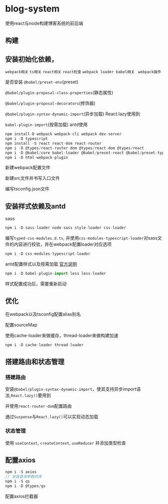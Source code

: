 # blog-system

使用react与node构建博客系统的前后端

## 构建

## 安装初始化依赖，

`webpack相关` `ts相关` `react相关` `react检查` `webpack loader babel相关` ` webpack插件`

是否安装 `@babel/preset-env`(preset) 

`@babel/plugin-proposal-class-properties`(静态属性) 

`@babel/plugin-proposal-decorators`(修饰器) 

`@babel/plugin-syntax-dynamic-import`(异步加载) React.lazy使用到

`babel-plugin-import`(按需加载) antd使用

```js
npm install-D webpack webpack-cli webpack-dev-server
npm i -D typescript
npm install -S react react-dom react-router
npm i -D @types/react-router-dom @types/react-dom @types/react
npm i -D @babel/core babel-loader @babel/preset-react @babel/preset-typescript
npm i -D html-webpack-plugin
```

新建webpack配置文件

新建src文件并书写入口文件

编写tsconfig.json文件

## 安装样式依赖及antd

sass
```js
npm i -D sass-loader node-sass style-loader css-loader
```

编写`typed-css-modules.d.ts`, 并使用`css-modules-typescript-loader`对sass文件的内容进行校验，并在webpack配置loader对应选项

```js
npm i -D css-modules-typescript-loader
```

antd配置样式以及按需加载 [官方说明](https://ant.design/docs/react/getting-started-cn#%E6%8C%89%E9%9C%80%E5%8A%A0%E8%BD%BD)

```js
npm i -D babel-plugin-import less less-loader
```

样式配置成功后，需要重新启动

## 优化

在webpack以及tsconfig配置alias别名

配置sourceMap

使用cache-loader来做缓存，thread-loader来做构建加速

```js
npm i -D cache-loader thread-loader
```

## 搭建路由和状态管理

### 搭建路由

安装`@babel/plugin-syntax-dynamic-import`，使其支持异步import语法,`React.lazy()`要用到

并使用`react-router-dom`配置路由

通过`Suspense`与`React.lazy()`可以实现动态加载

### 状态管理

使用 `useContext`, `createContext`, `useReducer` 并添加类型检查

## 配置axios

```js
npm i -S axios
// 安装查询参数的库
npm i -S qs 
npm i -D @types/qs
```

配置axios拦截器